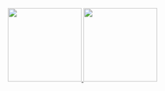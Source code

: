 


<div align="center">
  <a href="https://github.com/ew2ed21q43">
    <img height="150em" src="https://github-readme-stats.vercel.app/api?username=ew2ed21q43&count_private=true&include_all_commits=true&show_icons=true&theme=dark&hide_border=false&show_owner=true"/>
    <img height="150em" src="https://github-readme-stats.vercel.app/api/top-langs/?username=ew2ed21q43&theme=dark&hide_border=false&&layout=compact"/>
  </a>
  <p align="center">
    <a href="https://github.com/iowqyz">
</p><br>
      
